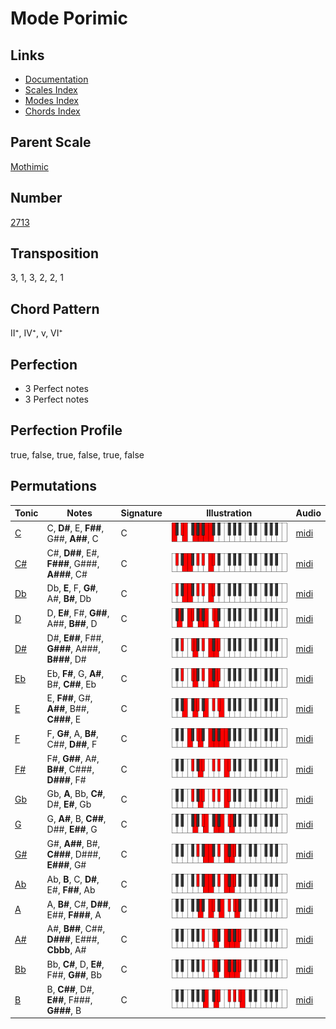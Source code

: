 # Mode Porimic

## Links

- [Documentation](README.md)
- [Scales Index](Scales.md)
- [Modes Index](Modes.md)
- [Chords Index](Chords.md)

## Parent Scale

[Mothimic](ScaleMothimic.md)

## Number

[2713](https://ianring.com/musictheory/scales/2713)

## Transposition

3, 1, 3, 2, 2, 1

## Chord Pattern

II⁺, IV⁺, v, VI⁺

## Perfection

- 3 Perfect notes
- 3 Perfect notes

## Perfection Profile

true, false, true, false, true, false

## Permutations

| Tonic | Notes | Signature | Illustration | Audio |
|-------|-------|-----------|--------------|-------|
| [C](ModeCNaturalPorimic.md) | C, **D#**, E, **F##**, G##, **A##**, C | C | ![CNaturalPorimic](ModeCNaturalPorimic.png) | [midi](https://github.com/edipermadi/music/blob/main/docs/ModeCNaturalPorimic.mid?raw=true) |
| [C#](ModeCSharpPorimic.md) | C#, **D##**, E#, **F###**, G###, **A###**, C# | C | ![CSharpPorimic](ModeCSharpPorimic.png) | [midi](https://github.com/edipermadi/music/blob/main/docs/ModeCSharpPorimic.mid?raw=true) |
| [Db](ModeDFlatPorimic.md) | Db, **E**, F, **G#**, A#, **B#**, Db | C | ![DFlatPorimic](ModeDFlatPorimic.png) | [midi](https://github.com/edipermadi/music/blob/main/docs/ModeDFlatPorimic.mid?raw=true) |
| [D](ModeDNaturalPorimic.md) | D, **E#**, F#, **G##**, A##, **B##**, D | C | ![DNaturalPorimic](ModeDNaturalPorimic.png) | [midi](https://github.com/edipermadi/music/blob/main/docs/ModeDNaturalPorimic.mid?raw=true) |
| [D#](ModeDSharpPorimic.md) | D#, **E##**, F##, **G###**, A###, **B###**, D# | C | ![DSharpPorimic](ModeDSharpPorimic.png) | [midi](https://github.com/edipermadi/music/blob/main/docs/ModeDSharpPorimic.mid?raw=true) |
| [Eb](ModeEFlatPorimic.md) | Eb, **F#**, G, **A#**, B#, **C##**, Eb | C | ![EFlatPorimic](ModeEFlatPorimic.png) | [midi](https://github.com/edipermadi/music/blob/main/docs/ModeEFlatPorimic.mid?raw=true) |
| [E](ModeENaturalPorimic.md) | E, **F##**, G#, **A##**, B##, **C###**, E | C | ![ENaturalPorimic](ModeENaturalPorimic.png) | [midi](https://github.com/edipermadi/music/blob/main/docs/ModeENaturalPorimic.mid?raw=true) |
| [F](ModeFNaturalPorimic.md) | F, **G#**, A, **B#**, C##, **D##**, F | C | ![FNaturalPorimic](ModeFNaturalPorimic.png) | [midi](https://github.com/edipermadi/music/blob/main/docs/ModeFNaturalPorimic.mid?raw=true) |
| [F#](ModeFSharpPorimic.md) | F#, **G##**, A#, **B##**, C###, **D###**, F# | C | ![FSharpPorimic](ModeFSharpPorimic.png) | [midi](https://github.com/edipermadi/music/blob/main/docs/ModeFSharpPorimic.mid?raw=true) |
| [Gb](ModeGFlatPorimic.md) | Gb, **A**, Bb, **C#**, D#, **E#**, Gb | C | ![GFlatPorimic](ModeGFlatPorimic.png) | [midi](https://github.com/edipermadi/music/blob/main/docs/ModeGFlatPorimic.mid?raw=true) |
| [G](ModeGNaturalPorimic.md) | G, **A#**, B, **C##**, D##, **E##**, G | C | ![GNaturalPorimic](ModeGNaturalPorimic.png) | [midi](https://github.com/edipermadi/music/blob/main/docs/ModeGNaturalPorimic.mid?raw=true) |
| [G#](ModeGSharpPorimic.md) | G#, **A##**, B#, **C###**, D###, **E###**, G# | C | ![GSharpPorimic](ModeGSharpPorimic.png) | [midi](https://github.com/edipermadi/music/blob/main/docs/ModeGSharpPorimic.mid?raw=true) |
| [Ab](ModeAFlatPorimic.md) | Ab, **B**, C, **D#**, E#, **F##**, Ab | C | ![AFlatPorimic](ModeAFlatPorimic.png) | [midi](https://github.com/edipermadi/music/blob/main/docs/ModeAFlatPorimic.mid?raw=true) |
| [A](ModeANaturalPorimic.md) | A, **B#**, C#, **D##**, E##, **F###**, A | C | ![ANaturalPorimic](ModeANaturalPorimic.png) | [midi](https://github.com/edipermadi/music/blob/main/docs/ModeANaturalPorimic.mid?raw=true) |
| [A#](ModeASharpPorimic.md) | A#, **B##**, C##, **D###**, E###, **Cbbb**, A# | C | ![ASharpPorimic](ModeASharpPorimic.png) | [midi](https://github.com/edipermadi/music/blob/main/docs/ModeASharpPorimic.mid?raw=true) |
| [Bb](ModeBFlatPorimic.md) | Bb, **C#**, D, **E#**, F##, **G##**, Bb | C | ![BFlatPorimic](ModeBFlatPorimic.png) | [midi](https://github.com/edipermadi/music/blob/main/docs/ModeBFlatPorimic.mid?raw=true) |
| [B](ModeBNaturalPorimic.md) | B, **C##**, D#, **E##**, F###, **G###**, B | C | ![BNaturalPorimic](ModeBNaturalPorimic.png) | [midi](https://github.com/edipermadi/music/blob/main/docs/ModeBNaturalPorimic.mid?raw=true) |
